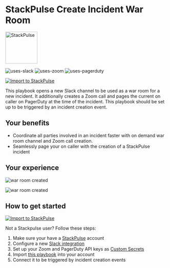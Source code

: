 # StackPulse Create Incident War Room

<img src="../../images/stackpulse.png" width="100" alt="StackPulse">

![uses-slack](https://img.shields.io/static/v1?label=uses&message=Slack&style=flat&logo=slack&color=4A154B)
![uses-zoom](https://img.shields.io/static/v1?label=uses&message=Zoom&style=flat&logo=zoom&color=2D8CFF)
![uses-pagerduty](https://img.shields.io/static/v1?label=uses&message=PagerDuty&style=flat&logo=pagerduty&color=47BA04)

[![Import to StackPulse](../../images/open_in_stackpulse.svg)](https://app.stackpulse.io/playbook/create#https://github.com/stackpulse/playbooks/blob/master/stackpulse/create-incident-war-room/playbook.yaml)

This playbook opens a new Slack channel to be used as a war room for a new incident.
It additionally creates a Zoom call and pages the current on caller on PagerDuty at the time of the incident.
This playbook should be set up to be triggered by an incident creation event.

## Your benefits

- Coordinate all parties involved in an incident faster with on demand war room channel and Zoom call creation.
- Seamlessly page your on caller with the creation of a StackPulse incident

## Your experience

![war room created](../../images/war_room.gif)

![war room created](../../images/war_room_created.png)

## How to get started

[![Import to StackPulse](../../images/open_in_stackpulse.svg)](https://app.stackpulse.io/playbook/create#https://github.com/stackpulse/playbooks/blob/master/stackpulse/create-incident-war-room/playbook.yaml)

Not a Stackpulse user? Follow these steps:

1. Make sure your have a [StackPulse](https://stackpulse.com/get-started) account
2. Configure a new [Slack integration](https://docs.stackpulse.io/getting_started/#step-3-configure-a-new-slack-integration)
3. Set up your Zoom and PagerDuty API keys as [Custom Secrets](https://docs.stackpulse.io/integrations/#custom-integrations-secrets)
4. Import [this playbook](https://app.stackpulse.io/playbooks) into your account
5. Connect it to be triggered by incident creation events
